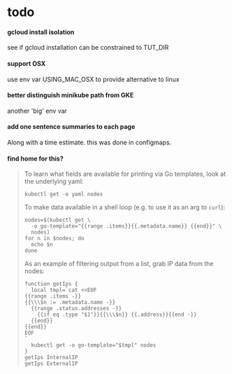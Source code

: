 # todo

#### gcloud install isolation

see if gcloud installation can be constrained to TUT_DIR

#### support OSX

use env var USING_MAC_OSX to provide alternative to linux

#### better distinguish minikube path from GKE

another 'big' env var

#### add one sentence summaries to each page

Along with a time estimate.  this was done in configmaps.

#### find home for this?


> To learn what fields are
> available for printing via Go templates, look at the
> underlying yaml:
>
> <!-- @getNodeYaml -->
> ```
> kubectl get -o yaml nodes
> ```
>
> To make data available in a shell loop (e.g. to use it
> as an arg to `curl`):
>
> <!-- @nodeDataToCurl -->
> ```
> nodes=$(kubectl get \
>   -o go-template="{{range .items}}{{.metadata.name}} {{end}}" \
>   nodes)
> for n in $nodes; do
>   echo $n
> done
> ```
>
> As an example of filtering output
> from a list, grab IP data from the nodes:
>
> <!-- @getNodeIps -->
> ```
> function getIps {
>   local tmpl=`cat <<EOF
> {{range .items -}}
> {{\\\$n := .metadata.name -}}
>   {{range .status.addresses -}}
>     {{if eq .type "$1"}}{{\\\$n}} {{.address}}{{end -}}
>   {{end}}
> {{end}}
> EOF
> `
>   kubectl get -o go-template="$tmpl" nodes
> }
> getIps InternalIP
> getIps ExternalIP
> ```
